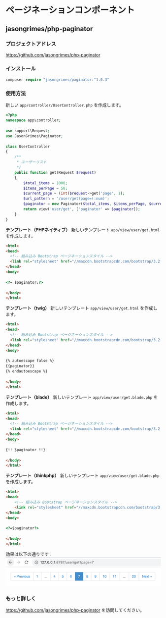 # ページネーションコンポーネント

## jasongrimes/php-paginator

### プロジェクトアドレス

https://github.com/jasongrimes/php-paginator

### インストール

```php
composer require "jasongrimes/paginator:^1.0.3"
```

### 使用方法

新しい `app/controller/UserController.php` を作成します。
```php
<?php
namespace app\controller;

use support\Request;
use JasonGrimes\Paginator;

class UserController
{
    /**
     * ユーザーリスト
     */
    public function get(Request $request)
    {
        $total_items = 1000;
        $items_perPage = 50;
        $current_page = (int)$request->get('page', 1);
        $url_pattern = '/user/get?page=(:num)';
        $paginator = new Paginator($total_items, $items_perPage, $current_page, $url_pattern);
        return view('user/get', ['paginator' => $paginator]);
    }
}  
```
**テンプレート（PHPネイティブ）**
新しいテンプレート `app/view/user/get.html` を作成します。
```html
<html>
<head>
  <!-- 組み込み Bootstrap ページネーションスタイル -->
  <link rel="stylesheet" href="//maxcdn.bootstrapcdn.com/bootstrap/3.2.0/css/bootstrap.min.css">
</head>
<body>

<?= $paginator;?>

</body>
</html>
```

**テンプレート（twig）**
新しいテンプレート `app/view/user/get.html` を作成します。
```html
<html>
<head>
  <!-- 組み込み Bootstrap ページネーションスタイル -->
  <link rel="stylesheet" href="//maxcdn.bootstrapcdn.com/bootstrap/3.2.0/css/bootstrap.min.css">
</head>
<body>

{% autoescape false %}
{{paginator}}
{% endautoescape %}

</body>
</html>
```

**テンプレート（blade）**
新しいテンプレート `app/view/user/get.blade.php` を作成します。
```html
<html>
<head>
  <!-- 組み込み Bootstrap ページネーションスタイル -->
  <link rel="stylesheet" href="//maxcdn.bootstrapcdn.com/bootstrap/3.2.0/css/bootstrap.min.css">
</head>
<body>

{!! $paginator !!}

</body>
</html>
```

**テンプレート（thinkphp）**
新しいテンプレート `app/view/user/get.blade.php` を作成します。
```html
<html>
<head>
    <!-- 組み込み Bootstrap ページネーションスタイル -->
    <link rel="stylesheet" href="//maxcdn.bootstrapcdn.com/bootstrap/3.2.0/css/bootstrap.min.css">
</head>
<body>

<?=$paginator?>

</body>
</html>
```

効果は以下の通りです：
![](../../assets/img/paginator.png)

### もっと詳しく

https://github.com/jasongrimes/php-paginator を訪問してください。
